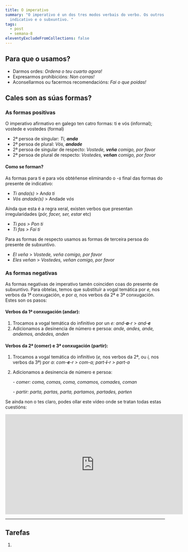 ```yaml
---
title: O imperativo
summary: "O imperativo é un dos tres modos verbais do verbo. Os outros dous son
  indicativo e o subxuntivo. "
tags:
  - post
  - semana-8
eleventyExcludeFromCollections: false
---
```

## Para que o usamos?

* Darmos ordes: *Ordena o teu cuarto agora!*
* Expresarmos prohibicións: *Non corras!*
* Aconsellarmos ou facermos recomendacións: *Fai o que poidas!*

## Cales son as súas formas?

### As formas positivas

O imperativo afirmativo en galego ten catro formas: ti e vós (informal); vostede e vostedes (formal)

* 2ª persoa de singular: *Ti, **anda***
* 2ª persoa de plural: *Vós, **andade*** 
* 2ª persoa de singular de respecto: *Vostede, **veña** comigo, por favor*
* 2ª persoa de plural de respecto: *Vostedes, **veñan** comigo, por favor* 

#### Como se forman?

As formas para ti e para vós obtéñense eliminando o *\-s* final das formas do presente de indicativo:

* *Ti anda(s)* > A*nda ti*
* *Vós andade(s)* > Andade v*ós*

Aínda que esta é a regra xeral, existen verbos que presentan irregularidades (*pór, facer, ser, estar* etc)

* *Ti pos > Pon ti* 
* *Ti fas > Fai ti*

Para as formas de respecto usamos as formas de terceira persoa do presente de subxuntivo.

* *El veña* > *Vostede, veña comigo, por favor*
* *Eles veñan* > *Vostedes, veñan comigo, por favor*

### As formas negativas

As formas negativas de imperativo tamén coinciden coas do presente de subxuntivo. Para obtelas, temos que substituír a vogal temática por *e,* nos verbos da 1ª conxugación, e por *a,* nos verbos da 2ª e 3ª conxugación. Estes son os pasos:

#### Verbos da 1ª conxugación (andar):

1. Trocamos a vogal temática do infinitivo por un *e:* *and-**a**-r* > *and-**e***
2. Adicionamos a desinencia de número e persoa: *ande, andes, ande, andemos, andedes, anden*

#### Verbos da 2ª (comer) e 3ª conxugación (partir):

1. Trocamos a vogal temática do infinitivo (*e,* nos verbos da 2ª, ou *i,* nos verbos da 3ª) por *a:* *com-**e**-r > com-a; part-**i**-r > part-a*
2. Adicionamos a desinencia de número e persoa:

   \- *comer: coma, comas, coma, comamos, comades, coman*

   *\- partir: parta, partas, parta, partamos, partades, parten*

Se aínda non o tes claro, podes ollar este vídeo onde se tratan todas estas cuestións:

<iframe width="560" height="315" src="https://www.youtube.com/embed/8bEaMYLQwj4" frameborder="0" allow="accelerometer; autoplay; encrypted-media; gyroscope; picture-in-picture" allowfullscreen></iframe>

- - -

## Tarefas

1.